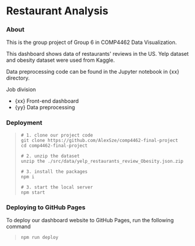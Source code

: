 # Restaurant Analysis

### About
This is the group project of Group 6 in COMP4462 Data Visualization. 

This dashboard shows data of restaurants' reviews in the US. Yelp dataset and obesity dataset were used from Kaggle.

Data preprocessing code can be found in the Jupyter notebook in {xx} directory.

Job division
+ {xx} Front-end dashboard
+ {yy} Data preprocessing

### Deployment
  > ```
  > # 1. clone our project code
  > git clone https://github.com/AlexSze/comp4462-final-project
  > cd comp4462-final-project
  > 
  > # 2. unzip the dataset
  > unzip the ./src/data/yelp_restaurants_review_Obesity.json.zip
  > 
  > # 3. install the packages
  > npm i
  >
  > # 3. start the local server
  > npm start

### Deploying to GitHub Pages
To deploy our dashboard website to GitHub Pages, run the following command
  > ```
  >npm run deploy
  
##


  

  
